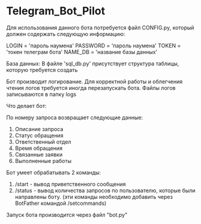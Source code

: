 # Telegram_Bot_Pilot

Для использования данного бота потребуется файл CONFIG.py, который должен содержать следующую информацию:

LOGIN = 'пароль наумена'
PASSWORD = 'пароль наумена'
TOKEN = 'токен телеграм бота'
NAME_DB = 'название базы данных'

База данных:
В файле 'sql_db.py' присутствует структура таблицы, которую требуется создать

Бот производит логирование. Для корректной работы и облегчения чтения логов требуется иногда перезапускать бота.
Файлы логов записываются в папку logs

Что делает бот:

По номеру запроса возвращает следующие данные:
1. Описание запроса
2. Статус обращения
3. Ответственный отдел
4. Время обращения
5. Связанные заявки
6. Выполненные работы

Бот умеет обрабатывать 2 команды:
1. /start - вывод приветственного сообщения
2. /status - вывод количества запросов по пользователю, которые были направлены боту.
(эти команды необходимо добавить через BotFather командой /setcommands)

Запуск бота производится через файл "bot.py"
